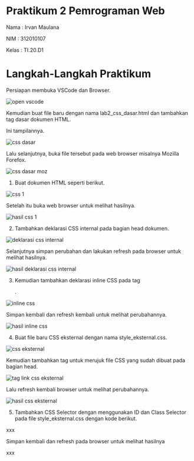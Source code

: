 # Praktikum 2 Pemrograman Web
Nama : Irvan Maulana

NIM : 312010107

Kelas : TI.20.D1

# Langkah-Langkah Praktikum
Persiapan membuka VSCode dan Browser.

![open vscode](https://user-images.githubusercontent.com/101796034/159760326-f0c06cd1-6009-4775-a1a2-7453119d2dc8.jpg)


Kemudian buat file baru dengan nama lab2_css_dasar.html dan tambahkan tag dasar dokumen HTML.

Ini tampilannya.

![css dasar](https://user-images.githubusercontent.com/101796034/159764564-9c04cb02-0faf-4d3b-afcc-0e3f4eb44bff.jpg)


Lalu selanjutnya, buka file tersebut pada web browser misalnya Mozilla Forefox.

![css dasar moz](https://user-images.githubusercontent.com/101796034/159765813-6e3208f2-3253-423e-9c4a-02a5e64f3500.jpg)


1. Buat dokumen HTML seperti berikut.

![css 1](https://user-images.githubusercontent.com/101796034/160158765-3d38e345-bd78-43c2-91d3-1d5e9009ccf1.jpg)


Setelah itu buka web browser untuk melihat hasilnya.

![hasil css 1](https://user-images.githubusercontent.com/101796034/160159262-54409561-e0b7-4288-afed-e54d908612c1.jpg)


2. Tambahkan deklarasi CSS internal pada bagian head dokumen.

![deklarasi css internal](https://user-images.githubusercontent.com/101796034/160159821-e69cf2ab-e7d9-43cd-b962-438d367927de.jpg)


Selanjutnya simpan perubahan dan lakukan refresh pada browser untuk melihat hasilnya.

![hasil deklarasi css internal](https://user-images.githubusercontent.com/101796034/160160279-0fc5eeb7-67dd-43a3-b26b-3ff3406553e7.jpg)


3. Kemudian tambahkan deklarasi inline CSS pada tag <p>.
  
![inline css](https://user-images.githubusercontent.com/101796034/160161197-b0927995-87d0-43f1-a513-ed47f04ddc0b.jpg)


Simpan kembali dan refresh kembali untuk melihat perubahannya.
  
![hasil inline css](https://user-images.githubusercontent.com/101796034/160161455-bb759d98-907b-49c8-8390-e40d4b003b59.jpg)

  
4. Buat file baru CSS eksternal dengan nama style_eksternal.css.
  
  ![css eksternal](https://user-images.githubusercontent.com/101796034/160162441-0fd46e74-58cc-4fdc-a331-e0de5f780ef3.jpg)


Kemudian tambahkan tag <link> untuk merujuk file CSS yang sudah dibuat pada bagian head.
  
  ![tag link css eksternal](https://user-images.githubusercontent.com/101796034/160163151-aca012f2-a81b-4788-8efd-bf1a2b7debce.jpg)
  
  
  Lalu refresh kembali browser untuk melihat perubahannya.

  ![hasil css eksternal](https://user-images.githubusercontent.com/101796034/160166770-761a0c8e-7e5a-4068-9f63-30e8c71f42d8.jpg)

  
5. Tambahkan CSS Selector dengan menggunakan ID dan Class Selector pada file style_eksternal.css dengan kode berikut.
  
  xxx
  
  
  Simpan kembali dan refresh pada browser untuk melihat hasilnya

  xxx
  
  
  
  
  
  
  
  
  
  
  
